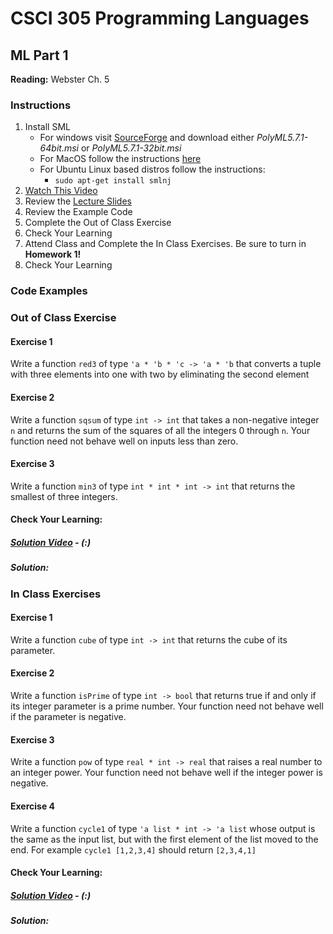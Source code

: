 # CSCI 305 Programming Languages

## ML Part 1

**Reading:** Webster Ch. 5

### Instructions
1. Install SML
    * For windows visit [SourceForge](https://sourceforge.net/projects/polyml/) and download either *PolyML5.7.1-64bit.msi* or *PolyML5.7.1-32bit.msi*
    * For MacOS follow the instructions [here](http://islovely.co/posts/painless-installation-of-sml-on-os-x/)
    * For Ubuntu Linux based distros follow the instructions:
        - `sudo apt-get install smlnj`
2. [Watch This Video](https://youtu.be/pBwpRivrhN4)
3. Review the [Lecture Slides](slides/Lecture13_14.pdf)
4. Review the Example Code
5. Complete the Out of Class Exercise
6. Check Your Learning
7. Attend Class and Complete the In Class Exercises. Be sure to turn in **Homework 1!**
8. Check Your Learning

### Code Examples

### Out of Class Exercise

#### Exercise 1
Write a function `red3` of type `'a * 'b * 'c -> 'a * 'b` that converts a tuple with three elements into one with two by eliminating the second element

#### Exercise 2
Write a function `sqsum` of type `int -> int` that takes a non-negative integer `n` and returns the sum of the squares of all the integers 0 through `n`. Your function need not behave well on inputs less than zero.

#### Exercise 3
Write a function `min3` of type `int * int * int -> int` that returns the smallest of three integers.

#### Check Your Learning:

##### [Solution Video]() - (:)

##### Solution:

### In Class Exercises

#### Exercise 1
Write a function `cube` of type `int -> int` that returns the cube of its parameter.

#### Exercise 2
Write a function `isPrime` of type `int -> bool` that returns true if and only if its integer parameter is a prime number. Your function need not behave well if the parameter is negative.

#### Exercise 3
Write a function `pow` of type `real * int -> real` that raises a real number to an integer power. Your function need not behave well if the integer power is negative.

#### Exercise 4
Write a function `cycle1` of type `'a list * int -> 'a list` whose output is the same as the input list, but with the first element of the list moved to the end. For example `cycle1 [1,2,3,4]` should return `[2,3,4,1]`

#### Check Your Learning:

##### [Solution Video]() - (:)

##### Solution:
